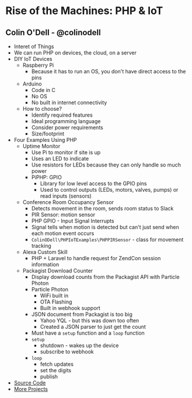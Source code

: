 # Rise of the Machines: PHP & IoT
## Colin O'Dell - @colinodell
- Interet of Things
- We can run PHP on devices, the cloud, on a server
- DIY IoT Devices
    - Raspberry Pi
        - Because it has to run an OS, you don't have direct access to the pins
    - Arduino
        - Code in C
        - No OS
        - No built in internet connectivity
    - How to choose?
        - Identify required features
        - Ideal programming language
        - Consider power requirements
        - Size/footprint
- Four Examples Using PHP
    - Uptime Monitor
        - Use Pi to monitor if site is up
        - Uses an LED to indicate
        - Use resistors for LEDs because they can only handle so much power
        - PiPHP: GPIO
            - Library for low level access to the GPIO pins
            - Used to control outputs (LEDs, motors, valves, pumps) or read inputs (sensors)
    - Conference Room Occupancy Sensor
        - Detects movement in the room, sends room status to Slack
        - PIR Sensor: motion sensor
        - PHP GPIO - Input Signal Interrupts
        - Signal tells when motion is detected but can't just send when each motion event occurs
        - `ColinODell\PHPIoTExamples\PHPPIRSensor` - class for movement tracking
    - Alexa Custom Skill
        - PHP + Laravel to handle request for ZendCon session information
    - Packagist Download Counter
        - Display download counts from the Packagist API with Particle Photon
        - Particle Photon
            - WiFi built in
            - OTA Flashing
            - Built in webhook support
        - JSON document from Packagist is too big
            - Yahoo YQL - but this was down too often
            - Created a JSON parser to just get the count
        - Must have a `setup` function and a `loop` function
        - `setup`
            - shutdown - wakes up the device
            - subscribe to webhook
        - `loop`
            - fetch updates
            - set the digits
            - publish
- [Source Code](https://github.com/colinodell/php-iot-examples)
- [More Projects](https://hackster.io/colinodell/projects)

